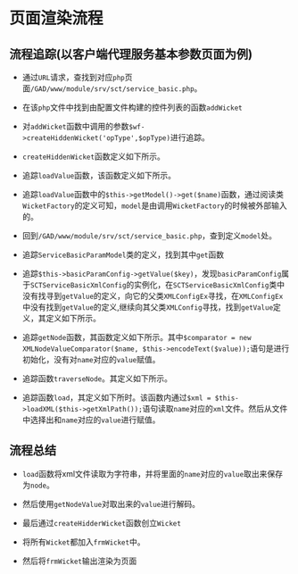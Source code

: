 # 页面渲染流程
## 流程追踪(以客户端代理服务基本参数页面为例)
* 通过`URL`请求，查找到对应`php`页面`/GAD/www/module/srv/sct/service_basic.php`。

* 在该`php`文件中找到由配置文件构建的控件列表的函数`addWicket`

* 对`addWicket`函数中调用的参数`$wf->createHiddenWicket('opType',$opType)`进行追踪。

* `createHiddenWicket`函数定义如下所示。

* 追踪`loadValue`函数，该函数定义如下所示。

* 追踪`loadValue`函数中的`$this->getModel()->get($name)`函数，通过阅读类`WicketFactory`的定义可知，`model`是由调用`WicketFactory`的时候被外部输入的。

* 回到`/GAD/www/module/srv/sct/service_basic.php`，查到定义`model`处。

* 追踪`ServiceBasicParamModel`类的定义，找到其中`get`函数

* 追踪`$this->basicParamConfig->getValue($key)`，发现`basicParamConfig`属于`SCTServiceBasicXmlConfig`的实例化，在`SCTServiceBasicXmlConfig`类中没有找寻到`getValue`的定义，向它的父类`XMLConfigEx`寻找，在`XMLConfigEx`中没有找到`getValue`的定义,继续向其父类`XMLConfig`寻找，找到`getValue`定义，其定义如下所示。

* 追踪`getNode`函数，其函数定义如下所示。其中`$comparator = new XMLNodeValueComparator($name, $this->encodeText($value));`语句是进行初始化，没有对`name`对应的`value`赋值。

* 追踪函数`traverseNode`。其定义如下所示。


* 追踪函数`load`，其定义如下所时。该函数内通过`$xml = $this->loadXML($this->getXmlPath());`语句读取`name`对应的`xml`文件。然后从文件中选择出和`name`对应的`value`进行赋值。


## 流程总结

* `load`函数将xml文件读取为字符串，并将里面的`name`对应的`value`取出来保存为`node`。

* 然后使用`getNodeValue`对取出来的`value`进行解码。

* 最后通过`createHidderWicket`函数创立`Wicket`

* 将所有`Wicket`都加入`frmWicket`中。

* 然后将`frmWicket`输出渲染为页面